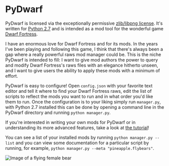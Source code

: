 # PyDwarf

PyDwarf is licensed via the exceptionally permissive [zlib/libpng license](https://github.com/pineapplemachine/PyDwarf/blob/master/license.txt). It's written for [Python 2.7](https://www.python.org/download/releases/2.7.8/) and is intended as a mod tool for the wonderful game [Dwarf Fortress](http://www.bay12games.com/dwarves/).

I have an enormous love for Dwarf Fortress and for its mods. In the years I've been playing and following this game, I think that there's always been a gap where a really powerful raws mod manager could be. This is the niche PyDwarf is intended to fill: I want to give mod authors the power to query and modify Dwarf Fortress's raws files with an elegance hitherto unseen, and I want to give users the ability to apply these mods with a minimum of effort.

PyDwarf is easy to configure! Open `config.json` with your favorite text editor and tell it where to find your Dwarf Fortress raws, edit the list of scripts to reflect the mods you want to run and in what order you'd like them to run. Once the configuration is to your liking simply run `manager.py`, with Python 2.7 installed this can be done by opening a command line in the PyDwarf directory and running `python manager.py`.

If you're interested in writing your own mods for PyDwarf or in understanding its more advanced features, take a look at [the tutorial](https://github.com/pineapplemachine/PyDwarf/blob/master/tutorial.md)!

You can see a list of your installed mods by running `python manager.py --list` and you can view some documentation for a particular script by running, for example, `python manager.py --meta "pineapple.flybears"`.

![Image of a flying female bear](https://github.com/pineapplemachine/PyDwarf/blob/master/images/logo_transparent.png?raw=true)
